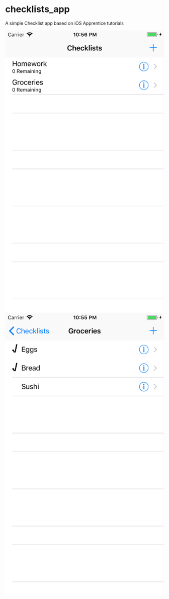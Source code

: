 # checklists_app
A simple Checklist app based on iOS Apprentice tutorials

![Alt text](/screenshots/mainlist.png?raw=true)
![Alt text](/screenshots/sublist.png?raw=true)

